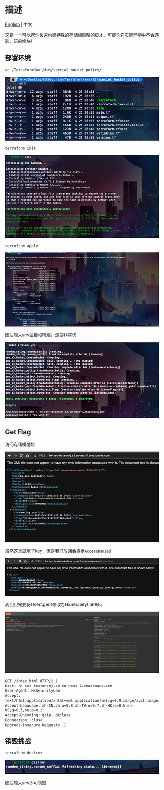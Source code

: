 # 描述

[English](./README.md) | 中文

这是一个可以帮你快速构建特殊的存储桶策略的脚本，可能你在实际环境中不会遇到，玩的愉快!

## 部署环境

```bash
cd /TerraformGoat/Aws/special_bucket_policy/
```

![image-20220425205833343](../../../images/image-20220425205833343.png)

```bash
terraform init
```

![image-20220425205950630](../../../images/image-20220425205950630.png)

```bash
terraform apply
```

![image-20220425210019067](../../../images/image-20220425210019067.png)

随后输入yes会自动构建，速度非常快

![image-20220425210041960](../../../images/image-20220425210041960.png)

## Get Flag

访问存储桶地址

![image-20220425210110601](../../../images/image-20220425210110601.png)

虽然这里显示了key，但是我们放回会提示`AccessDenied`

![image-20220425210155805](../../../images/image-20220425210155805.png)

我们只需要将UserAgent修改为HxSecurityLab即可

![image-20220425210230286](../../../images/image-20220425210230286.png)

```http
GET /index.html HTTP/1.1
Host: hx-sec-testansmj.s3.eu-west-1.amazonaws.com
User-Agent: HxSecurityLab
Accept: text/html,application/xhtml+xml,application/xml;q=0.9,image/avif,image/webp,*/*;q=0.8
Accept-Language: zh-CN,zh;q=0.8,zh-TW;q=0.7,zh-HK;q=0.5,en-US;q=0.3,en;q=0.2
Accept-Encoding: gzip, deflate
Connection: close
Upgrade-Insecure-Requests: 1
```

## 销毁挑战

```bash
terraform destroy
```

![image-20220425210329402](../../../images/image-20220425210329402.png)

随后输入yes即可销毁
